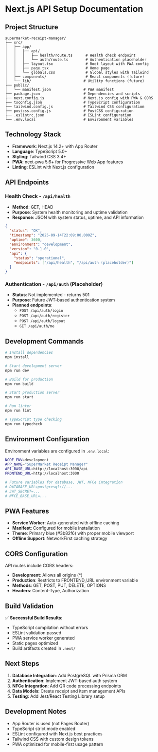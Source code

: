 # Next.js API Setup Documentation

## Project Structure

```
supermarket-receipt-manager/
├── src/
│   ├── app/
│   │   ├── api/
│   │   │   ├── health/route.ts      # Health check endpoint
│   │   │   └── auth/route.ts        # Authentication placeholder
│   │   ├── layout.tsx               # Root layout with PWA config
│   │   ├── page.tsx                 # Home page
│   │   └── globals.css              # Global styles with Tailwind
│   ├── components/                  # React components (future)
│   └── lib/                        # Utility functions (future)
├── public/
│   └── manifest.json               # PWA manifest
├── package.json                    # Dependencies and scripts
├── next.config.js                  # Next.js config with PWA & CORS
├── tsconfig.json                   # TypeScript configuration
├── tailwind.config.js              # Tailwind CSS configuration
├── postcss.config.js               # PostCSS configuration
├── .eslintrc.json                  # ESLint configuration
└── .env.local                      # Environment variables
```

## Technology Stack

- **Framework**: Next.js 14.2+ with App Router
- **Language**: TypeScript 5.0+
- **Styling**: Tailwind CSS 3.4+
- **PWA**: next-pwa 5.6+ for Progressive Web App features
- **Linting**: ESLint with Next.js configuration

## API Endpoints

### Health Check - `/api/health`
- **Method**: GET, HEAD
- **Purpose**: System health monitoring and uptime validation
- **Response**: JSON with system status, uptime, and API information

```json
{
  "status": "OK",
  "timestamp": "2025-09-14T22:09:00.000Z",
  "uptime": 3600,
  "environment": "development",
  "version": "0.1.0",
  "api": {
    "status": "operational",
    "endpoints": ["/api/health", "/api/auth (placeholder)"]
  }
}
```

### Authentication - `/api/auth` (Placeholder)
- **Status**: Not implemented - returns 501
- **Purpose**: Future JWT-based authentication system
- **Planned endpoints**:
  - `POST /api/auth/login`
  - `POST /api/auth/register`
  - `POST /api/auth/logout`
  - `GET /api/auth/me`

## Development Commands

```bash
# Install dependencies
npm install

# Start development server
npm run dev

# Build for production
npm run build

# Start production server
npm run start

# Run linter
npm run lint

# TypeScript type checking
npm run typecheck
```

## Environment Configuration

Environment variables are configured in `.env.local`:

```bash
NODE_ENV=development
APP_NAME="SuperMarket Receipt Manager"
API_BASE_URL=http://localhost:3000/api
FRONTEND_URL=http://localhost:3000

# Future variables for database, JWT, NFCe integration
# DATABASE_URL=postgresql://...
# JWT_SECRET=...
# NFCE_BASE_URL=...
```

## PWA Features

- **Service Worker**: Auto-generated with offline caching
- **Manifest**: Configured for mobile installation
- **Theme**: Primary blue (#3b82f6) with proper mobile viewport
- **Offline Support**: NetworkFirst caching strategy

## CORS Configuration

API routes include CORS headers:
- **Development**: Allows all origins (*)
- **Production**: Restricts to FRONTEND_URL environment variable
- **Methods**: GET, POST, PUT, DELETE, OPTIONS
- **Headers**: Content-Type, Authorization

## Build Validation

✅ **Successful Build Results**:
- TypeScript compilation without errors
- ESLint validation passed
- PWA service worker generated
- Static pages optimized
- Build artifacts created in `.next/`

## Next Steps

1. **Database Integration**: Add PostgreSQL with Prisma ORM
2. **Authentication**: Implement JWT-based auth system
3. **NFCe Integration**: Add QR code processing endpoints
4. **Data Models**: Create receipt and item management APIs
5. **Testing**: Add Jest/React Testing Library setup

## Development Notes

- App Router is used (not Pages Router)
- TypeScript strict mode enabled
- ESLint configured with Next.js best practices
- Tailwind CSS with custom design tokens
- PWA optimized for mobile-first usage pattern
